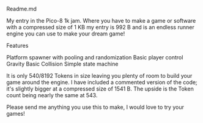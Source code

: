 Readme.md

My entry in the Pico-8 1k jam. Where you have to make a game or software with a compressed size of 1 KB my entry is 992 B and is an endless runner engine you can use to make your dream game! 

Features

Platform spawner with pooling and randomization
Basic player control
Gravity
Basic Collision
Simple state machine

It is only 540/8192 Tokens in size leaving you plenty of room to build your game around the engine. I have included a commented version of the code; it's slightly bigger at a compressed size of 1541 B. The upside is the Token count being nearly the same at 543.

Please send me anything you use this to make, I would love to try your games!